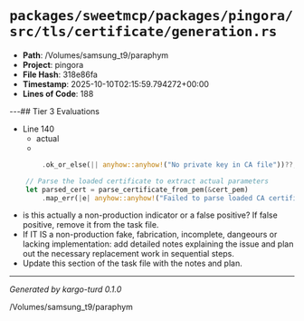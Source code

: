 # `packages/sweetmcp/packages/pingora/src/tls/certificate/generation.rs`

- **Path**: /Volumes/samsung_t9/paraphym
- **Project**: pingora
- **File Hash**: 318e86fa  
- **Timestamp**: 2025-10-10T02:15:59.794272+00:00  
- **Lines of Code**: 188

---## Tier 3 Evaluations


- Line 140
  - actual
  - 

```rust
        .ok_or_else(|| anyhow::anyhow!("No private key in CA file"))??;

    // Parse the loaded certificate to extract actual parameters
    let parsed_cert = parse_certificate_from_pem(&cert_pem)
        .map_err(|e| anyhow::anyhow!("Failed to parse loaded CA certificate: {}", e))?;
```

- is this actually a non-production indicator or a false positive? If false positive, remove it from the task file.
- If IT IS a non-production fake, fabrication, incomplete, dangeours or lacking implementation: add detailed notes explaining the issue and plan out the necessary replacement work in sequential steps. 
- Update this section of the task file with the notes and plan.

---

*Generated by kargo-turd 0.1.0*

/Volumes/samsung_t9/paraphym